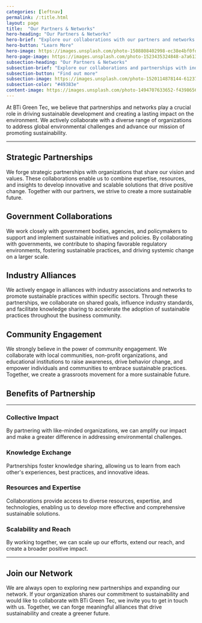 ```yaml
---
categories: [leftnav]
permalink: /:title.html
layout: page
title:  "Our Partners & Networks"
hero-heading: "Our Partners & Networks"
hero-brief: "Explore our collaborations with our partners and networks to address global environmental challenges."
hero-button: "Learn More"
hero-image: https://images.unsplash.com/photo-1508808402998-ec38e4bf0fd0?ixlib=rb-4.0.3&ixid=M3wxMjA3fDB8MHxwaG90by1wYWdlfHx8fGVufDB8fHx8fA%3D%3D&auto=format&fit=crop&w=2070&q=80
hero-page-image: https://images.unsplash.com/photo-1523435324848-a7a613898152?ixlib=rb-4.0.3&ixid=M3wxMjA3fDB8MHxwaG90by1wYWdlfHx8fGVufDB8fHx8fA%3D%3D&auto=format&fit=crop&w=2069&q=80
subsection-heading: "Our Partners & Networks"
subsection-brief: "Explore our collaborations and partnerships with industry leaders, governments, and communities to address global environmental challenges."
subsection-button: "Find out more"
subsection-image: https://images.unsplash.com/photo-1520114878144-6123749968dd?ixlib=rb-4.0.3&ixid=M3wxMjA3fDB8MHxwaG90by1wYWdlfHx8fGVufDB8fHx8fA%3D%3D&auto=format&fit=crop&w=2070&q=80
subsection-color: "#49383e"
content-image: https://images.unsplash.com/photo-1494707633652-f43986561810?ixlib=rb-4.0.3&ixid=M3wxMjA3fDB8MHxwaG90by1wYWdlfHx8fGVufDB8fHx8fA%3D%3D&auto=format&fit=crop&w=2871&q=80
---
```


At BTi Green Tec, we believe that partnerships and networks play a crucial role in driving sustainable development and creating a lasting impact on the environment. We actively collaborate with a diverse range of organizations to address global environmental challenges and advance our mission of promoting sustainability.

----

## Strategic Partnerships

We forge strategic partnerships with organizations that share our vision and values. These collaborations enable us to combine expertise, resources, and insights to develop innovative and scalable solutions that drive positive change. Together with our partners, we strive to create a more sustainable future.

## Government Collaborations

We work closely with government bodies, agencies, and policymakers to support and implement sustainable initiatives and policies. By collaborating with governments, we contribute to shaping favorable regulatory environments, fostering sustainable practices, and driving systemic change on a larger scale.

## Industry Alliances

We actively engage in alliances with industry associations and networks to promote sustainable practices within specific sectors. Through these partnerships, we collaborate on shared goals, influence industry standards, and facilitate knowledge sharing to accelerate the adoption of sustainable practices throughout the business community.

## Community Engagement

We strongly believe in the power of community engagement. We collaborate with local communities, non-profit organizations, and educational institutions to raise awareness, drive behavior change, and empower individuals and communities to embrace sustainable practices. Together, we create a grassroots movement for a more sustainable future.

## Benefits of Partnership

----

### Collective Impact

By partnering with like-minded organizations, we can amplify our impact and make a greater difference in addressing environmental challenges.

### Knowledge Exchange

Partnerships foster knowledge sharing, allowing us to learn from each other's experiences, best practices, and innovative ideas.

### Resources and Expertise

Collaborations provide access to diverse resources, expertise, and technologies, enabling us to develop more effective and comprehensive sustainable solutions.

### Scalability and Reach

By working together, we can scale up our efforts, extend our reach, and create a broader positive impact.

----

## Join our Network

We are always open to exploring new partnerships and expanding our network. If your organization shares our commitment to sustainability and would like to collaborate with BTi Green Tec, we invite you to get in touch with us. Together, we can forge meaningful alliances that drive sustainability and create a greener future.

